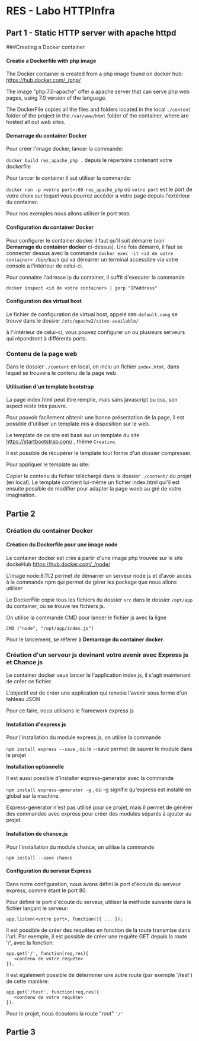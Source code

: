 # RES - Labo HTTPInfra



## Part 1 - Static HTTP server with apache httpd

###Creating a Docker container

#### Creatie a Dockerfile with php image 

The Docker container is created from a php image found on docker hub: https://hub.docker.com/_/php/ 

The image "php:7.0-apache" offer a apache server that can serve php web pages, using 7.0 version of the language.

The DockerFile copies all the files and folders located in the local `./content` folder of the project in the `/var/www/html` folder of the container, where are hosted all out web sites.

#### Demarrage du container Docker

Pour créer l'image docker, lancer la commande: 

`docker build res_apache_php .` depuis le répertoire contenant votre dockerfile

Pour lancer le container il aut utiliser la commande:

`docker run -p <votre port>:80 res_apache_php` où `votre port` est le port de votre choix sur lequel vous pourrez accéder a votre page depuis l'extérieur du container.

Pour nos exemples nous allons utiliser le port `9090`. 

#### Configuration du container Docker

Pour configurer le container docker il faut qu'il soit démarré (voir **Demarrage du container docker** ci-dessus). Une fois démarré, il faut se connecter dessus avec la commande `docker exec -it <id de votre container> /bin/bash` qui va démarrer un terminal accessible via votre console à l'intérieur de celui-ci.

Pour connaitre l'adresse ip du container, il suffit d'executer la commande 

`docker inspect <id de votre container> | gerp "IPAddress"` 



#### Configuration des virtual host

Le fichier de configuration de virtual host, appelé `000-default.cong` se trouve dans le dossier `/etc/apache2/sites-available/`

à l'iintérieur de celui-ci, vous pouvez configurer un ou plusieurs serveurs qui répondront à différents ports. 

### Contenu de la page web

Dans le dossier `./content` en local, on inclu un fichier `index.html`, dans lequel se trouvera le contenu de la page web. 

#### Utilisation d'un template bootstrap

La page index.html peut être remplie, mais sans javascript ou css, son aspect reste très pauvre. 

Pour pouvoir facilement obtenir une bonne présentation de la page, il est possible d'utiliser un template mis à disposition sur le web.

Le template de ce site est basé sur un template du site https://startbootstrap.com/ , thème `Creative`. 

Il est possible de récupérer le template tout forme d'un dossier compresser. 

Pour appliquer le template au site: 

Copier le contenu du fichier téléchargé dans le dossier `./content/` du projet (en local). Le template contient lui-même un fichier index.html qui'il est ensuite possible de modifier pour adapter la page woeb au gré de votre imagination. 



## Partie 2

### Création du container Docker

#### Création du Dockerfile pour une image node

Le container docker est crée à partir d'une image php trouvée sur le site dockeHub https://hub.docker.com/_/node/

L'image node:8.11.2 permet de démarrer un serveur node js et d'avoir accès à la commande npm qui permet de gérer les package que nous allons utiliser 

Le DockerFile copie tous les fichiers du dossier `src` dans le dossier `/opt/app` du container, où se trouve les fichiers js.

On utilise la commande CMD pour lancer le fichier js avec la ligne 

`CMD ["node", "/opt/app/index.js"]`

 Pour le lancement, se référer à  **Demarrage du container docker**. 



### Création d'un serveur js devinant votre avenir avec Express js et Chance js

Le container docker veux lancer le l'application index.js, il s'agit maintenant de créer ce fichier. 

L'objectif est de créer une application qui renvoie l'avenir sous forme d'un tableau JSON 

Pour ce faire, nous utilisons le framework express js

#### Installation d'express js 

Pour l'installation du module express.js, on utilise la commande 

`npm install express --save` , où le --save permet de sauver le module dans le projet 

**Installation optionnelle**

Il est aussi possible d'installer express-generator  avec la commande 

`npm install express-generator -g` , où -g signifie qu'express est installé en global  sur la machine. 

Express-generator n'est pas utilisé pour ce projet, mais il permet de générer des commandes avec express pour créer des modules séparés à ajouter au projet.  



#### Installation de chance.js

Pour l'installation du module chance, on utilise la commande

`npm install --save chance` 



#### Configuration du serveur Express

Dans notre configuration, nous avons défini le port d'écoute du serveur express, comme étant le port 80.

Pour définir le port d'écoute du serveur, utiliser la méthode suivante dans le fichier lançant le serveur:

`app.listen(<votre port>, function(){ ... });`  

Il est possible de créer des requêtes en fonction de la route transmise dans l'url. Par exemple, il est possible de créer une requête GET depuis la route '/', avec la fonction: 

```
app.get('/', function(req,res){
   <contenu de votre requête> 
}).
```

Il est également possible de déterminer une autre route (par exemple '/test') de cette manière:

```
app.get('/test', function(req,res){
   <contenu de votre requête> 
}).
```

Pour le projet, nous écoutons la route "root" `'/'`



## Partie 3

















